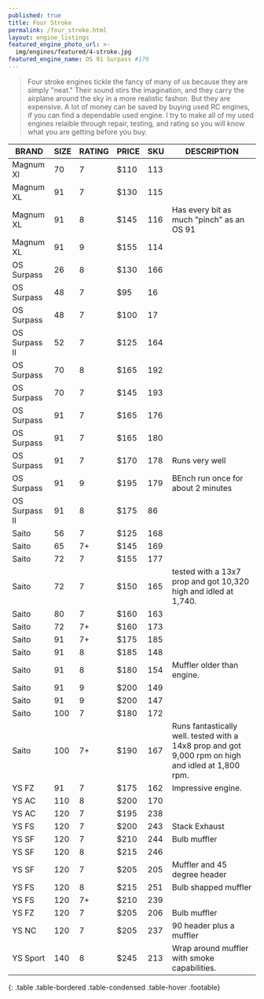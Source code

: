 ```yaml
---
published: true
title: Four Stroke
permalink: /four_stroke.html
layout: engine_listings
featured_engine_photo_url: >-
  img/engines/featured/4-stroke.jpg
featured_engine_name: OS 91 Surpass #179
---
```
















> Four stroke engines tickle the fancy of many of us because they are simply "neat." Their sound stirs the imagination, and they carry the airplane around the sky in a more realistic fashon.  But they are expensive.  A lot of money can be saved by buying used RC engines, if you can find a dependable used engine. I try to make all of my used engines relaible through repair, testing, and rating so you will know what you are getting before you buy.

BRAND             | SIZE  | RATING | PRICE | SKU   | DESCRIPTION
------------------|-------|--------|-------|-------|--------------------
Magnum Xl         | 70    | 7      | $110  | 113   |
Magnum XL         | 91    | 7      | $130  | 115   |
Magnum XL         | 91    | 8      | $145  | 116   | Has every bit as much "pinch" as an OS 91
Magnum XL         | 91    | 9      | $155  | 114   |
OS Surpass        | 26    | 8      | $130  | 166   |
OS Surpass        | 48    | 7      | $95   | 16    |
OS Surpass        | 48    | 7      | $100  | 17    |
OS Surpass II     | 52    | 7      | $125  | 164   |  
OS Surpass        | 70    | 8      | $165  | 192   |
OS Surpass        | 70    | 7      | $145  | 193   |
OS Surpass        | 91    | 7      | $165  | 176   |
OS Surpass        | 91    | 7      | $165  | 180   |
OS Surpass        | 91    | 7      | $170  | 178   | Runs very well
OS Surpass        | 91    | 9      | $195  | 179   | BEnch run once for about 2 minutes
OS Surpass II     | 91    | 8      | $175  | 86    |
Saito             | 56    | 7      | $125  | 168   |
Saito             | 65    | 7+     | $145  | 169   |
Saito             | 72    | 7      | $155  | 177   | 
Saito             | 72    | 7      | $150  | 165   | tested with a 13x7 prop and got 10,320 high and idled at 1,740.
Saito             | 80    | 7      | $160  | 163   |
Saito             | 72    | 7+     | $160  | 173   |
Saito             | 91    | 7+     | $175  | 185   | 
Saito             | 91    | 8      | $185  | 148   |
Saito             | 91    | 8      | $180  | 154   | Muffler older than engine. 
Saito             | 91    | 9      | $200  | 149   |
Saito             | 91    | 9      | $200  | 147   | 
Saito             | 100   | 7      | $180  | 172   |
Saito             | 100   | 7+     | $190  | 167   | Runs fantastically well. tested with a 14x8 prop and got 9,000 rpm on high and idled at 1,800 rpm.
YS FZ             | 91    | 7      | $175  | 162   | Impressive engine.
YS AC             | 110   | 8      | $200  | 170   | 
YS AC             | 120   | 7      | $195  | 238   |
YS FS             | 120   | 7      | $200  | 243   | Stack Exhaust
YS SF             | 120   | 7      | $210  | 244   | Bulb muffler
YS SF             | 120   | 8      | $215  | 246   |  
YS SF             | 120   | 7      | $205  | 205   | Muffler and 45 degree header
YS FS             | 120   | 8      | $215  | 251   | Bulb shapped muffler
YS FS             | 120   | 7+     | $210  | 239   | 
YS FZ             | 120   | 7      | $205  | 206   | Bulb muffler
YS NC             | 120   | 7      | $205  | 237   | 90 header plus a muffler
YS Sport          | 140   | 8      | $245  | 213   | Wrap around muffler with smoke capabilities.                                      
{: .table .table-bordered .table-condensed .table-hover .footable}
